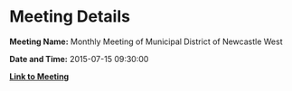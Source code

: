 # Meeting Details

**Meeting Name:** Monthly Meeting of Municipal District of Newcastle West

**Date and Time:** 2015-07-15 09:30:00

**[Link to Meeting](https://www.limerick.ie/council/whats-on/monthly-meeting-municipal-district-newcastle-west-20)**
